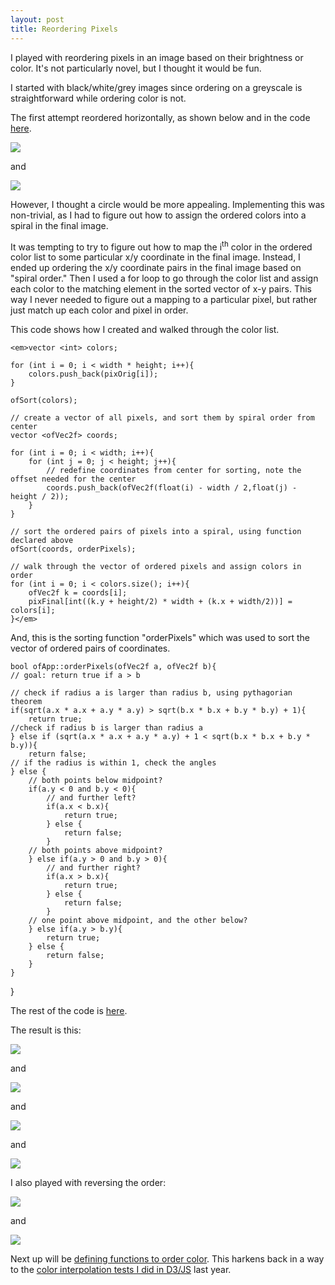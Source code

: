 ```yaml
---
layout: post
title: Reordering Pixels
---
```


I played with reordering pixels in an image based on their brightness or color. It's not particularly novel, but I thought it would be fun. 

I started with black/white/grey images since ordering on a greyscale is straightforward while ordering color is not. 

The first attempt reordered horizontally, as shown below and in the code [here](https://github.com/zanarmstrong/open-frameworks-sketches/tree/master/reorderGreyPiexles). 

![](https://lh4.googleusercontent.com/-O-JjIy74UHo/VHEFjlAkUHI/AAAAAAAAaEA/R9rlqHvLiAo/w1118-h385-no/Screen%2BShot%2B2014-11-22%2Bat%2B4.51.47%2BPM.png)

and

![](https://lh3.googleusercontent.com/-t3H27xqO6gw/VHEF-FA1qyI/AAAAAAAAaEQ/3-P-TJUBHr0/w922-h460-no/Screen%2BShot%2B2014-11-22%2Bat%2B4.53.39%2BPM.png)

However, I thought a circle would be more appealing. Implementing this was non-trivial, as I had to figure out how to assign the ordered colors into a spiral in the final image. 

It was tempting to try to figure out how to map the i<sup>th</sup> color in the ordered color list to some particular x/y coordinate in the final image. Instead, I ended up ordering the x/y coordinate pairs in the final image based on "spiral order." Then I used a for loop to go through the color list and assign each color to the matching element in the sorted vector of x-y pairs. This way I never needed to figure out a mapping to a particular pixel, but rather just match up each color and pixel in order. 

This code shows how I created and walked through the color list. 


    <em>vector <int> colors;
    
    for (int i = 0; i < width * height; i++){
        colors.push_back(pixOrig[i]);
    }

    ofSort(colors);

    // create a vector of all pixels, and sort them by spiral order from center
    vector <ofVec2f> coords;
    
    for (int i = 0; i < width; i++){
        for (int j = 0; j < height; j++){
            // redefine coordinates from center for sorting, note the offset needed for the center
            coords.push_back(ofVec2f(float(i) - width / 2,float(j) - height / 2));
        }
    }
    
    // sort the ordered pairs of pixels into a spiral, using function declared above
    ofSort(coords, orderPixels);
    
    // walk through the vector of ordered pixels and assign colors in order
    for (int i = 0; i < colors.size(); i++){
        ofVec2f k = coords[i];
        pixFinal[int((k.y + height/2) * width + (k.x + width/2))] = colors[i];
    }</em>


And, this is the sorting function "orderPixels" which was used to sort the vector of ordered pairs of coordinates. 


    bool ofApp::orderPixels(ofVec2f a, ofVec2f b){
    // goal: return true if a > b
    
    // check if radius a is larger than radius b, using pythagorian theorem
    if(sqrt(a.x * a.x + a.y * a.y) > sqrt(b.x * b.x + b.y * b.y) + 1){
        return true;
    //check if radius b is larger than radius a
    } else if (sqrt(a.x * a.x + a.y * a.y) + 1 < sqrt(b.x * b.x + b.y * b.y)){
        return false;
    // if the radius is within 1, check the angles
    } else {
        // both points below midpoint?
        if(a.y < 0 and b.y < 0){
            // and further left?
            if(a.x < b.x){
                return true;
            } else {
                return false;
            }
        // both points above midpoint?
        } else if(a.y > 0 and b.y > 0){
            // and further right?
            if(a.x > b.x){
                return true;
            } else {
                return false;
            }
        // one point above midpoint, and the other below?
        } else if(a.y > b.y){
            return true;
        } else {
            return false;
        }
    }
}


The rest of the code is [here](https://github.com/zanarmstrong/open-frameworks-sketches/tree/master/reorderGreyPixelsCircle).

The result is this: 

![](https://lh3.googleusercontent.com/-M-EDQtc9N24/VHJvfQjlXwI/AAAAAAAAaGc/s0VsfkpK-lc/w917-h457-no/Screen%2BShot%2B2014-11-23%2Bat%2B6.29.52%2BPM.png)

and 

![](https://lh6.googleusercontent.com/-LKXKKdH6scg/VHJvftUKipI/AAAAAAAAaGo/nm7HJStBhZ0/w1118-h384-no/Screen%2BShot%2B2014-11-23%2Bat%2B6.30.17%2BPM.png)

and 

![](https://lh3.googleusercontent.com/-okMJ1TvFrxc/VHKkD8Q03lI/AAAAAAAAaH4/i0gno38c-cA/w1117-h413-no/Screen%2BShot%2B2014-11-23%2Bat%2B10.18.46%2BPM.png)

and 

![](https://lh5.googleusercontent.com/-CbQMqWkkjWg/VHKkD-6yzfI/AAAAAAAAaH0/8L3s4iwtfY0/w986-h300-no/Screen%2BShot%2B2014-11-23%2Bat%2B10.19.48%2BPM.png)

I also played with reversing the order: 

![](https://lh3.googleusercontent.com/-ZnjmtmMnAv4/VHKoCXJA70I/AAAAAAAAaIQ/S3MoyGv6TfY/w986-h304-no/Screen%2BShot%2B2014-11-23%2Bat%2B10.36.15%2BPM.png)

and 

![](https://lh4.googleusercontent.com/-Lm6b0kdSHTQ/VHKoClwwCBI/AAAAAAAAaIc/bhYY4kQMYrI/w921-h462-no/Screen%2BShot%2B2014-11-23%2Bat%2B10.36.56%2BPM.png)

Next up will be [defining functions to order color](http://sfpc.zanarmstrong.com/Continuing%20Experiments%20Reordering%20Pixels/). This harkens back in a way to the [color interpolation tests I did in D3/JS](http://bl.ocks.org/zanarmstrong/raw/c0f07275634de1f12769/) last year.  

